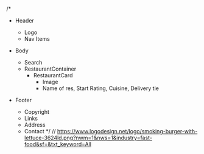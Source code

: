 /*
* Header
    - Logo
    - Nav Items

* Body
    - Search
    - RestaurantContainer
        - RestaurantCard
            - Image
            - Name of res, Start Rating, Cuisine, Delivery tie

* Footer
    - Copyright
    - Links
    - Address
    - Contact
*/
// https://www.logodesign.net/logo/smoking-burger-with-lettuce-3624ld.png?nwm=1&nws=1&industry=fast-food&sf=&txt_keyword=All


